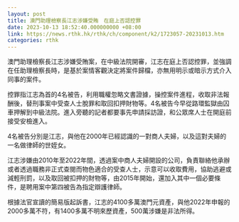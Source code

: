 ```yaml
---
layout: post
title: 澳門助理檢察長江志涉嫌受賄　在庭上否認控罪
date: 2023-10-13 18:52:40.000000000 +08:00
link: https://news.rthk.hk/rthk/ch/component/k2/1723057-20231013.htm
categories: rthk
---
```


澳門助理檢察長江志涉嫌受賄案，在中級法院開審，江志在庭上否認控罪，並強調在任助理檢察長時，是基於案情客觀決定將案件歸檔，亦無用明示或暗示方式介入同事的案件。

控罪指江志為首的4名被告，利用職權忽略文書證據，操控案件進程，收取非法報酬後，替刑事案中受查人士脫罪和取回扣押財物等。4名被告今早從路環監獄由囚車押解到中級法院。進入旁聽的記者都要事先申請採訪證，和公眾席人士在開庭前接受安檢進入。

4名被告分別是江志，與他在2000年已經認識的一對商人夫婦，以及這對夫婦的一名做律師的世姪女。

江志涉嫌由2010年至2022年間，透過案中商人夫婦開設的公司，負責聯絡他承辦或者透過職務非正式查閱而物色適合的受查人士，示意可以收取費用，協助逃避或減輕刑罰，以及取回被扣押的財物等，由2015年開始，還加入其中一個必要條件，是聘用案中第四被告為指定辯護律師。

根據法官宣讀的簡易版起訴書，江志的4100多萬澳門元資產，與他2022年申報的2000多萬不符，有1400多萬不明來歷資產，500萬涉嫌是非法所得。
